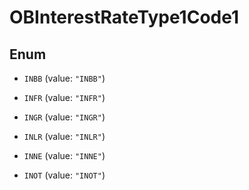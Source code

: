 

# OBInterestRateType1Code1

## Enum


* `INBB` (value: `"INBB"`)

* `INFR` (value: `"INFR"`)

* `INGR` (value: `"INGR"`)

* `INLR` (value: `"INLR"`)

* `INNE` (value: `"INNE"`)

* `INOT` (value: `"INOT"`)



